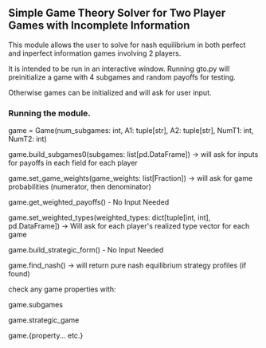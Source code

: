 ## Simple Game Theory Solver for Two Player Games with Incomplete Information

This module allows the user to solve for nash equilibrium in both perfect and inperfect information games involving 2 players.

It is intended to be run in an interactive window.
Running gto.py will preinitialize a game with 4 subgames and random payoffs for testing.

Otherwise games can be initialized and will ask for user input.

### Running the module.

game = Game(num_subgames: int, A1: tuple[str], A2: tuple[str], NumT1: int, NumT2: int)

game.build_subgames0(subgames: list[pd.DataFrame]) -> will ask for inputs for payoffs in each field for each player

game.set_game_weights(game_weights: list[Fraction]) -> will ask for game probabilities (numerator, then denominator)

game.get_weighted_payoffs() - No Input Needed

game.set_weighted_types(weighted_types: dict[tuple[int, int], pd.DataFrame]) -> Will ask for each player's realized type vector for each game

game.build_strategic_form() - No Input Needed

game.find_nash() -> will return pure nash equilibrium strategy profiles (if found)

check any game properties with:

game.subgames

game.strategic_game

game.{property... etc.}
